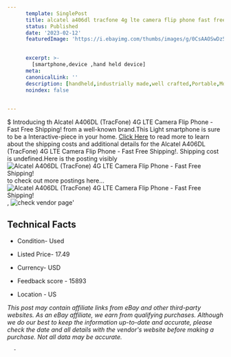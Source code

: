 ```yaml
---
      template: SinglePost
      title: alcatel a406dl tracfone 4g lte camera flip phone fast free shipping 
      status: Published
      date: '2023-02-12'
      featuredImage: 'https://i.ebayimg.com/thumbs/images/g/0CsAAOSwDz5hS7rV/s-l225.jpg'
       

      excerpt: >-
        [smartphone,device ,hand held device]
      meta:
      canonicalLink: ''
      description: [handheld,industrially made,well crafted,Portable,Mobile,Compact,Convenient,Lightweight,Maneuverable,Man-portable,Miniature,Carriable,Hand-held,Light,Holdable,Transportable,Mobile device,Pocket-sized,On-the-go,Wireless,Cordless,Compact size,Convenient size, smartphone,device ,hand held device]
      noindex: false
      

---
```

$
      Introducing th Alcatel A406DL (TracFone) 4G LTE Camera Flip Phone -  Fast Free Shipping! from a well-known brand.This Light smartphone is sure to be a Interactive-piece in your home. [Click Here](https://www.ebay.com/itm/133884700366?hash=item1f2c2666ce%3Ag%3A0CsAAOSwDz5hS7rV&mkevt=1&mkcid=1&mkrid=711-53200-19255-0&campid=%253CePNCampaignId%253E&customid=%253CreferenceId%253E&toolid=10049) to read more to learn about the shipping costs and additional details for the Alcatel A406DL (TracFone) 4G LTE Camera Flip Phone -  Fast Free Shipping!. Shipping cost is undefined.Here is the posting visibly ![Alcatel A406DL (TracFone) 4G LTE Camera Flip Phone -  Fast Free Shipping!](https://i.ebayimg.com/thumbs/images/g/0CsAAOSwDz5hS7rV/s-l225.jpg) to check out more postings here... ![Alcatel A406DL (TracFone) 4G LTE Camera Flip Phone -  Fast Free Shipping!](https://i.ebayimg.com/images/g/0CsAAOSwDz5hS7rV/s-l1600.jpg), ![check vendor page](https://origin-galleryplus.ebayimg.com/ws/web/133884700366_2_0_1/225x225.jpg,https://origin-galleryplus.ebayimg.com/ws/web/133884700366_3_0_1/225x225.jpg,https://origin-galleryplus.ebayimg.com/ws/web/133884700366_4_0_1/225x225.jpg,https://origin-galleryplus.ebayimg.com/ws/web/133884700366_5_0_1/225x225.jpg)'

      

 ## Technical Facts 



     
      

 - Condition- Used 


      

 - Listed Price- 17.49 


      

 - Currency- USD 


      

 - Feedback score - 15893 


      

 - Location - US 


      
      

 *_This post may contain affiliate links from eBay and other third-party websites. As an eBay affiliate, we earn from qualifying purchases. Although we do our best to keep the information up-to-date and accurate, please check the date and all details with the vendor's website before making a purchase. Not all data may be accurate._*




      -
